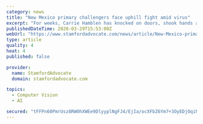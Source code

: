 ```yaml
---
category: news
title: "New Mexico primary challengers face uphill fight amid virus"
excerpt: "For weeks, Carrie Hamblen has knocked on doors, shook hands at festivals, and passed out campaign material in her effort to unseat Sen. Mary Kay Papen - one of the most powerful Democratic incumbents in the New Mexico Senate."
publishedDateTime: 2020-03-29T15:53:00Z
webUrl: "https://www.stamfordadvocate.com/news/article/New-Mexico-primary-challengers-face-uphill-fight-15164739.php"
type: article
quality: 4
heat: 4
published: false

provider:
  name: StamfordAdvocate
  domain: stamfordadvocate.com

topics:
  - Computer Vision
  - AI

secured: "tFFPn60PmrUsz8RW0hXWEe9DlyyplNgFJ4/EjIa/ocXFbZ6Ym7+3OyEDjOqiNCSdBc1kiXPQFZCunDz/EyDL/jz9aDG87zVYHvQ7ZlB4xLXoyqCkgSBVCus+m1BlS21C2lvAjJulYKpwrYfl9m7PkDNgdyF40PdNBC3GPSKyF7cU01Nuu61OXTlKYCBp7AhqdPK+Umo8S1Csb9BxPmr/gsbM8TNVV9XKRLp4uF1LIl9qKVh4u7n1gQPtpqT0SyQx643N9NcWzbumykO/LB/WV7QMe4XJctpmKbrVRIEQAjlhzMAnmuDVA6oxpqvBo3Vj;HtIGFpXt+b4r6bxu7krZ3g=="
---
```


